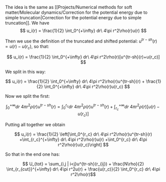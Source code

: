 The idea is the same as [[Projects/Numerical methods for soft matter/Molecular dynamics/Correction for the potential energy due to simple truncation|Correction for the potential energy due to simple truncation]].
We have
$$ u_i(r) = \frac{1}{2} \int_0^{+\infty} dr\ 4\pi r^2\rho(r)u(r) $$

Then we use the definition of the truncated and shifted potential: $u^{tr-sh}(r) = u(r)-u(r_c)$, so that:

$$ u_i(r) = \frac{1}{2} \int_0^{+\infty} dr\ 4\pi r^2\rho(r)[u^{tr-sh}(r)+u(r_c)] $$

We split in this way:

$$ u_i(r) = \frac{1}{2} \int_0^{+\infty} dr\ 4\pi r^2\rho(r)u^{tr-sh}(r) + \frac{1}{2} \int_0^{+\infty} dr\ 4\pi r^2\rho(r)u(r_c) $$

Now we split the first:

$$\int_0^{+\infty} dr\ 4\pi r^2\rho(r)u^{tr-sh}(r) = \int_0^{r_c} dr\ 4\pi r^2\rho(r)u^{tr-sh}(r) +\int_{r_c}^{+\infty} dr\ 4\pi r^2\rho(r)[u(r)-u(r_c)]  $$

Putting all together we obtain

$$ u_i(r) = \frac{1}{2} \left[\int_0^{r_c} dr\ 4\pi r^2\rho(r)u^{tr-sh}(r) +\int_{r_c}^{+\infty} dr\ 4\pi r^2\rho(r)u(r) +\int_0^{r_c} dr\ 4\pi r^2\rho(r)u(r_c)\right] $$

So that in the end one has:

$$ U_{tot} = \sum_{i,j | i<j}u^{tr-sh}(r_{ij}) + \frac{N\rho}{2} \int_{r_{cut}}^{+\infty} dr\ 4\pi r^2u(r) + \frac{u(r_c)}{2} \int_0^{r_c} dr\ 4\pi r^2\rho(r)$$

